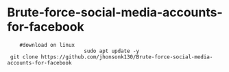 

# Brute-force-social-media-accounts-for-facebook


        #download on linux
                             sudo apt update -y
     git clone https://github.com/jhonsonk130/Brute-force-social-media-accounts-for-facebook
     
